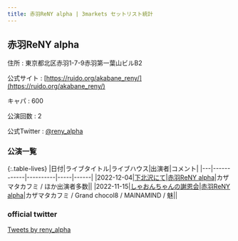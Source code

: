 ```yaml
---
title: 赤羽ReNY alpha | 3markets セットリスト統計
---
```

## 赤羽ReNY alpha

住所
:    東京都北区赤羽1-7-9赤羽第一葉山ビルB2

公式サイト
:    [https://ruido.org/akabane_reny/](https://ruido.org/akabane_reny/)

キャパ
:    600

公演回数
: 2


公式Twitter
: <a href="https://twitter.com/reny_alpha">@reny_alpha</a>


### 公演一覧

{:.table-lives}
|日付|ライブタイトル|ライブハウス|出演者|コメント|
|---|------------|----------|-----|------|
|<span class="nowrap">2022-12-04</span>|[下北沢にて](live043.html)|[赤羽ReNY alpha](livehouse046.html)|カザマタカフミ / ほか出演者多数||
|<span class="nowrap">2022-11-15</span>|[しゃおんちゃんの謝恩会](live042.html)|[赤羽ReNY alpha](livehouse046.html)|カザマタカフミ / Grand chocol8 / MAINAMIND / 魅||



### official twitter

<a class="twitter-timeline" href="https://twitter.com/reny_alpha?ref_src=twsrc%5Etfw">Tweets by reny_alpha</a> <script async src="https://platform.twitter.com/widgets.js" charset="utf-8"></script>